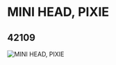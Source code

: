 # MINI HEAD, PIXIE
## 42109
![MINI HEAD, PIXIE](https://lc-www-live-s.legocdn.com/media/bricks/5/2/4613876.jpg)